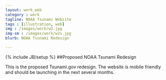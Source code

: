 ```yaml
---
layout: work_web
category : work
tagline: NOAA Tsunami Website
tags : [illustration, web]
img : /images/work/w2.jpg
img-sm : /images/work/w2s.jpg
blurb: NOAA Tsunami Redesign

---
```

{% include JB/setup %}
##Proposed NOAA Tsunami Redesign

This is the proposed Tsunami.gov redesign.  The website is mobile friendly and should be launching in the next several months.